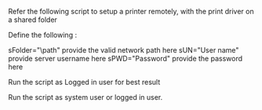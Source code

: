 Refer the following script to setup a printer remotely, with the print driver on a shared folder

Define the following :

sFolder="\\path" provide the valid network path here
sUN="User name" provide server username here
sPWD="Password" provide the password here

Run the script as Logged in user for best result

Run the script as system user or logged in user.